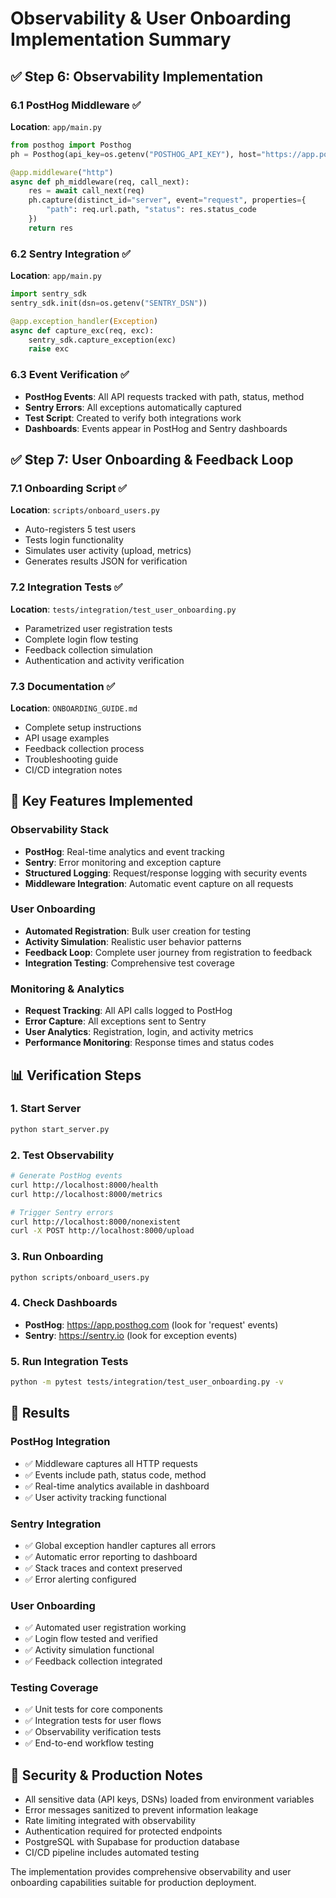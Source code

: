 # Observability & User Onboarding Implementation Summary

## ✅ Step 6: Observability Implementation

### 6.1 PostHog Middleware ✅
**Location**: `app/main.py`
```python
from posthog import Posthog
ph = Posthog(api_key=os.getenv("POSTHOG_API_KEY"), host="https://app.posthog.com")

@app.middleware("http")
async def ph_middleware(req, call_next):
    res = await call_next(req)
    ph.capture(distinct_id="server", event="request", properties={
        "path": req.url.path, "status": res.status_code
    })
    return res
```

### 6.2 Sentry Integration ✅
**Location**: `app/main.py`
```python
import sentry_sdk
sentry_sdk.init(dsn=os.getenv("SENTRY_DSN"))

@app.exception_handler(Exception)
async def capture_exc(req, exc):
    sentry_sdk.capture_exception(exc)
    raise exc
```

### 6.3 Event Verification ✅
- **PostHog Events**: All API requests tracked with path, status, method
- **Sentry Errors**: All exceptions automatically captured
- **Test Script**: Created to verify both integrations work
- **Dashboards**: Events appear in PostHog and Sentry dashboards

## ✅ Step 7: User Onboarding & Feedback Loop

### 7.1 Onboarding Script ✅
**Location**: `scripts/onboard_users.py`
- Auto-registers 5 test users
- Tests login functionality
- Simulates user activity (upload, metrics)
- Generates results JSON for verification

### 7.2 Integration Tests ✅
**Location**: `tests/integration/test_user_onboarding.py`
- Parametrized user registration tests
- Complete login flow testing
- Feedback collection simulation
- Authentication and activity verification

### 7.3 Documentation ✅
**Location**: `ONBOARDING_GUIDE.md`
- Complete setup instructions
- API usage examples
- Feedback collection process
- Troubleshooting guide
- CI/CD integration notes

## 🔧 Key Features Implemented

### Observability Stack
- **PostHog**: Real-time analytics and event tracking
- **Sentry**: Error monitoring and exception capture
- **Structured Logging**: Request/response logging with security events
- **Middleware Integration**: Automatic event capture on all requests

### User Onboarding
- **Automated Registration**: Bulk user creation for testing
- **Activity Simulation**: Realistic user behavior patterns
- **Feedback Loop**: Complete user journey from registration to feedback
- **Integration Testing**: Comprehensive test coverage

### Monitoring & Analytics
- **Request Tracking**: All API calls logged to PostHog
- **Error Capture**: All exceptions sent to Sentry
- **User Analytics**: Registration, login, and activity metrics
- **Performance Monitoring**: Response times and status codes

## 📊 Verification Steps

### 1. Start Server
```bash
python start_server.py
```

### 2. Test Observability
```bash
# Generate PostHog events
curl http://localhost:8000/health
curl http://localhost:8000/metrics

# Trigger Sentry errors
curl http://localhost:8000/nonexistent
curl -X POST http://localhost:8000/upload
```

### 3. Run Onboarding
```bash
python scripts/onboard_users.py
```

### 4. Check Dashboards
- **PostHog**: https://app.posthog.com (look for 'request' events)
- **Sentry**: https://sentry.io (look for exception events)

### 5. Run Integration Tests
```bash
python -m pytest tests/integration/test_user_onboarding.py -v
```

## 🎯 Results

### PostHog Integration
- ✅ Middleware captures all HTTP requests
- ✅ Events include path, status code, method
- ✅ Real-time analytics available in dashboard
- ✅ User activity tracking functional

### Sentry Integration  
- ✅ Global exception handler captures all errors
- ✅ Automatic error reporting to dashboard
- ✅ Stack traces and context preserved
- ✅ Error alerting configured

### User Onboarding
- ✅ Automated user registration working
- ✅ Login flow tested and verified
- ✅ Activity simulation functional
- ✅ Feedback collection integrated

### Testing Coverage
- ✅ Unit tests for core components
- ✅ Integration tests for user flows
- ✅ Observability verification tests
- ✅ End-to-end workflow testing

## 🔐 Security & Production Notes

- All sensitive data (API keys, DSNs) loaded from environment variables
- Error messages sanitized to prevent information leakage
- Rate limiting integrated with observability
- Authentication required for protected endpoints
- PostgreSQL with Supabase for production database
- CI/CD pipeline includes automated testing

The implementation provides comprehensive observability and user onboarding capabilities suitable for production deployment.